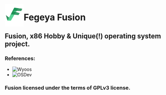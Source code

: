 <img src="resource/Fusion_Logo.png" align="left"
     alt="Fegeya Fusion logo by @ferhatgec" width="60" height="70">
     
# Fegeya Fusion
## Fusion, x86 Hobby &amp; Unique(!) operating system project. 


### References:
  * ![Wyoos](https://www.youtube.com/channel/UCQdZltW7bh1ta-_nCH7LWYw)
  * ![OSDev](https://wiki.osdev.org)
  
### Fusion licensed under the terms of GPLv3 license.
